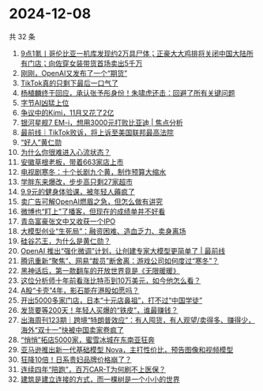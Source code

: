 # 2024-12-08

共 32 条

<!-- BEGIN 36KR -->
<!-- 最后更新时间 2024-12-08 01:12:18 +0800 -->
1. [9点1氪丨哥伦比亚一机库发现约2万具尸体；正豪大大鸡排将关闭中国大陆所有门店；向佐穿女装带货首场卖出5千万](https://36kr.com/p/3067642660090759)
1. [刚刚，OpenAI又发布了一个“期货”](https://36kr.com/p/3068103645098887)
1. [TikTok真的只剩下最后一口气了](https://36kr.com/p/3068213844554368)
1. [杨植麟终于回应，承认张予彤身份！朱啸虎还击：回避了所有关键问题](https://36kr.com/p/3067582300926593)
1. [字节AI凶猛上位](https://36kr.com/p/3067413807084168)
1. [争议中的Kimi，11月又花了2亿](https://36kr.com/p/3068338197951369)
1. [银河星舰7 EM-i，想用3000元打败比亚迪 | 焦点分析](https://36kr.com/p/3067519033439104)
1. [最前线｜TikTok败诉，将上诉至美国联邦最高法院](https://36kr.com/p/3068296812294789)
1. [“好人”黄仁勋](https://36kr.com/p/3068484621529729)
1. [为什么你很难进入心流状态？](https://36kr.com/p/3068050694484609)
1. [安徽草根老板，带着663家店上市](https://36kr.com/p/3067336714072706)
1. [电视剧寒冬：十个长剧九个黄，制作预算大缩水](https://36kr.com/p/3067274649219969)
1. [学胖东来爆改，步步高只剩27家超市](https://36kr.com/p/3067603262927488)
1. [9.9元的健身体验课，被年轻人薅疯了](https://36kr.com/p/3067517301093254)
1. [卖广告可解OpenAI燃眉之急，但怎么做有讲究](https://36kr.com/p/3067248727552645)
1. [微博也“盯上”了播客，但现在的成绩单并不好看](https://36kr.com/p/3067251009598341)
1. [青岛富豪张文中又收获一个IPO](https://36kr.com/p/3068259953095300)
1. [大模型创业“生死局”：融资困难、造血乏力、卖身离场](https://36kr.com/p/3066044978606981)
1. [硅谷芯王，为什么是黄仁勋？](https://36kr.com/p/3066980997149313)
1. [OpenAI 推出“强化微调”计划，让创建专家大模型更简单了 | 最前线](https://36kr.com/p/3067902024954504)
1. [腾讯重新“聚焦”、网易“裁员”断舍离：游戏公司如何度过“寒冬”？](https://36kr.com/p/3067490693378953)
1. [黑神话后，第一款翻车的开放世界竟是《无限暖暖》](https://36kr.com/p/3067428952846978)
1. [这位分析师十年前看涨比特币到10万美元，如今他怎么看？](https://36kr.com/p/3067433245782658)
1. [A股“卡壳”4年，影石能在港股如愿吗？](https://36kr.com/p/3067535066280580)
1. [开出5000多家门店，日本“十元店鼻祖”，打不过“中国学徒”](https://36kr.com/p/3067589428769665)
1. [发货要等200天！年轻人买爆的“铁皮”，谁最赚钱？](https://36kr.com/p/3068112313758336)
1. [出海周刊123期｜跨境“特朗普效应”：有人囤货，有人观望/卖得多、赚得少，海外“双十一”快被中国卖家卷疯了](https://36kr.com/p/3067109156631168)
1. [“悄悄”拓店5000家，蜜雪冰城在东南亚狂奔](https://36kr.com/p/3067543555175302)
1. [亚马逊推出新一代基础模型 Nova，主打性价比，预告图像和视频模型](https://36kr.com/p/3068252120757121)
1. [狂降10倍！日系贵妇品牌价格崩了？](https://36kr.com/p/3067556861981317)
1. [连续四年“陪跑”，百万CAR-T为何刷不上医保？](https://36kr.com/p/3068037035422340)
1. [建筑是建立连接的方式，而一棵树是一个小小的世界](https://36kr.com/p/3068732406035335)
<!-- END 36KR -->